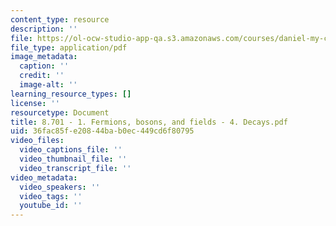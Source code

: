 ```yaml
---
content_type: resource
description: ''
file: https://ol-ocw-studio-app-qa.s3.amazonaws.com/courses/daniel-my-course-authoring-demo-1027/8701-1-fermions-bosons-and-fields-4-decays.pdf
file_type: application/pdf
image_metadata:
  caption: ''
  credit: ''
  image-alt: ''
learning_resource_types: []
license: ''
resourcetype: Document
title: 8.701 - 1. Fermions, bosons, and fields - 4. Decays.pdf
uid: 36fac85f-e208-44ba-b0ec-449cd6f80795
video_files:
  video_captions_file: ''
  video_thumbnail_file: ''
  video_transcript_file: ''
video_metadata:
  video_speakers: ''
  video_tags: ''
  youtube_id: ''
---
```

